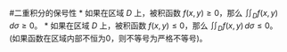 #二重积分的保号性 
    *   如果在区域 $D$ 上，被积函数 $f(x, y) \ge 0$，那么 $\iint_D f(x, y) \, d\sigma \ge 0$。
    *   如果在区域 $D$ 上，被积函数 $f(x, y) \le 0$，那么 $\iint_D f(x, y) \, d\sigma \le 0$。
    (如果函数在区域内部不恒为0，则不等号为严格不等号)。